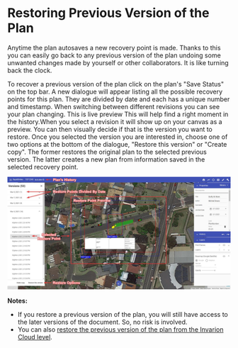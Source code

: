 # Restoring Previous Version of the Plan

Anytime the plan autosaves a new recovery point is made. Thanks to this you can easily go back to any previous version of the plan undoing some unwanted changes made by yourself or other collaborators. It is like turning back the clock.

To recover a previous version of the plan click on the plan's "Save Status" on the top bar. A new dialogue will appear listing all the possible recovery points for this plan. They are divided by date and each has a unique number and timestamp. When switching between different revisions you can see your plan changing. This is live preview This will help find a right moment in the history.When you select a revision it will show up on your canvas as a preview. You can then visually decide if that is the version you want to restore. Once you selected the version you are interested in, choose one of two options at the bottom of the dialogue, "Restore this version" or "Create copy". The former restores the original plan to the selected previous version. The latter creates a new plan from information saved in the selected recovery point.

![Restoring Previous Version of the Plan](./assets/Restoring_Previous_Version_of_the_Plan.png)

**Notes:**

- If you restore a previous version of the plan, you will still have access to the later versions of the document. So, no risk is involved.
- You can also [restore the previous version of the plan from the Invarion Cloud level](/docs/rapid-online/3.%20The%20Invarion%20Cloud/3.9%20Plan_s%20History.md).